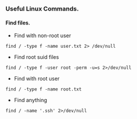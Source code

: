 ### Useful Linux Commands.

#### Find files. 
* Find with non-root user
```
find / -type f -name user.txt 2> /dev/null 
```
* Find root suid files
```
find / -type f -user root -perm -u=s 2>/dev/null
```
* Find with root user
```
find / -type f -name root.txt 
```
* Find anything 
```
find / -name '.ssh' 2>/dev/null
```
